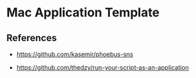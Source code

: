 # Mac Application Template

## References

* <https://github.com/kasemir/phoebus-sns>

* <https://github.com/thedzy/run-your-script-as-an-application>
